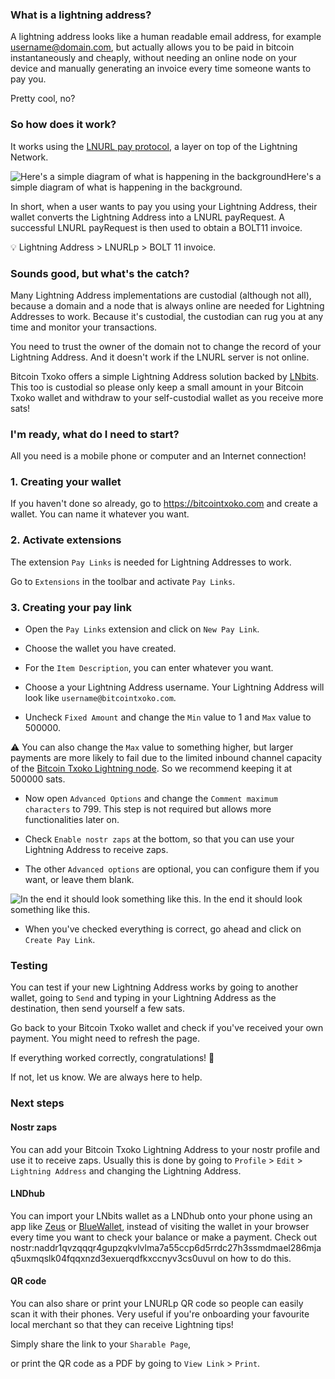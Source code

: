 ### What is a lightning address?

A lightning address looks like a human readable email address, for example username@domain.com, but actually allows you to be paid in bitcoin instantaneously and cheaply, without needing an online node on your device and manually generating an invoice every time someone wants to pay you. 

Pretty cool, no?
### So how does it work?

It works using the [LNURL pay protocol](https://github.com/lnurl/luds/blob/legacy/lnurl-pay.md), a layer on top of the Lightning Network.  

![Here's a simple diagram of what is happening in the background](https://blob.satellite.earth/908a8572fe3ec8c5b17bcbae1065b69af15b39958401c87128723f3250122cec)Here's a simple diagram of what is happening in the background. 

In short, when a user wants to pay you using your Lightning Address, their wallet converts the Lightning Address into a LNURL payRequest. A successful LNURL payRequest is then used to obtain a BOLT11 invoice. 

💡 Lightning Address > LNURLp > BOLT 11 invoice. 
### Sounds good, but what's the catch?

Many Lightning Address implementations are custodial (although not all), because a domain and a node that is always online are needed for Lightning Addresses to work. Because it's custodial, the custodian can rug you at any time and monitor your transactions. 

You need to trust the owner of the domain not to change the record of your Lightning Address. And it doesn't work if the LNURL server is not online. 

Bitcoin Txoko offers a simple Lightning Address solution backed by [LNbits](https://lnbits.com/). This too is custodial so please only keep a small amount in your Bitcoin Txoko wallet and withdraw to your self-custodial wallet as you receive more sats!
### I'm ready, what do I need to start?

All you need is a mobile phone or computer and an Internet connection!
### 1. Creating your wallet

If you haven't done so already, go to https://bitcointxoko.com and create a wallet. You can name it whatever you want. 

### 2. Activate extensions

The extension `Pay Links` is needed for Lightning Addresses to work. 

Go to `Extensions` in the toolbar and activate `Pay Links`. 
### 3. Creating your pay link

- Open the `Pay Links` extension and click on `New Pay Link`. 

- Choose the wallet you have created. 

- For the `Item Description`, you can enter whatever you want. 

- Choose a your Lightning Address username. Your Lightning Address will look like `username@bitcointxoko.com`. 

- Uncheck `Fixed Amount` and change the `Min` value to 1 and `Max` value to 500000. 

⚠️ You can also change the `Max` value to something higher, but larger payments are more likely to fail due to the limited inbound channel capacity of the [Bitcoin Txoko Lightning node](https://amboss.space/node/03fb64900a7647b4499a88a6c30976333074dad3bb7702d0219bd84dc4ac4a241e). So we recommend keeping it at 500000 sats. 

- Now open `Advanced Options` and change the `Comment maximum characters` to 799. This step is not required but allows more functionalities later on. 

- Check `Enable nostr zaps` at the bottom, so that you can use your Lightning Address to receive zaps.

- The other `Advanced options` are optional, you can configure them if you want, or leave them blank. 

![In the end it should look something like this. ](https://cdn.satellite.earth/4b62fbb4084d198ebd1dfb985db448577bf3bb6b138dfbbd456bc6228751729e.webp)
In the end it should look something like this. 

- When you've checked everything is correct, go ahead and click on `Create Pay Link`. 
### Testing

You can test if your new Lightning Address works by going to another wallet, going to `Send` and typing in your Lightning Address as the destination, then send yourself a few sats. 

Go back to your Bitcoin Txoko wallet and check if you've received your own payment. You might need to refresh the page. 

If everything worked correctly, congratulations! 🥳

If not, let us know. We are always here to help.
### Next steps

#### Nostr zaps
You can add your Bitcoin Txoko Lightning Address to your nostr profile and use it to receive zaps. Usually this is done by going to `Profile` > `Edit` > `Lightning Address` and changing the Lightning Address. 
#### LNDhub
You can import your LNbits wallet as a LNDhub onto your phone using an app like [Zeus](https://zeusln.app/) or [BlueWallet](https://bluewallet.io/), instead of visiting the wallet in your browser every time you want to check your balance or make a payment. Check out nostr:naddr1qvzqqqr4gupzqkvlvlma7a55ccp6d5rrdc27h3ssmdmael286mjaq5uxmqslk04fqqxnzd3exuerqdfkxccnyv3cs0uvul on how to do this. 
#### QR code
You can also share or print your LNURLp QR code so people can easily scan it with their phones. Very useful if you're onboarding your favourite local merchant so that they can receive Lightning tips!

Simply share the link to your `Sharable Page`, 

or print the QR code as a PDF by going to `View Link` > `Print`. 
